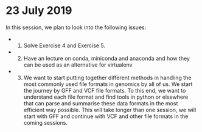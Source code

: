 # 23 July 2019

In this session, we plan to look into the following issues:

* 1. Solve Exercise 4 and Exercise 5. 
* 2. Have an lecture on conda, miniconda and anaconda and how they can be used as an alternative for virtualenv
* 3. We want to start putting together different methods in handling the most commonly used file formats in genomics by all of us. We start the journey by GFF and VCF file formats. To this end, we want to understand each file format and find tools in python or elsewhere that can parse and summarise these data formats in the most efficient way possible. This will take longer than one session, we will start with GFF and continue with VCF and other file formats in the coming sessions. 